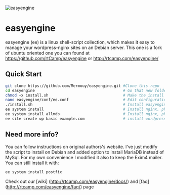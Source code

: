 ![easyengine](http://rtcamp.com/wp-content/uploads/2013/08/easyengine-logo-858x232px.png "easyengine")

# easyengine

easyengine (ee) is a linux shell-script collection, which makes it easy to manage your wordpress-nginx sites on an Debian server.
This one is a fork of ubuntu oriented one you can found at https://github.com/rtCamp/easyengine or http://rtcamp.com/easyengine/

## Quick Start

```bash
git clone https://github.com/Mermouy/easyengine.git #Clone this repo
cd easyengine                                       # Go that new folder
chmod +x install.sh                                 # Make the install script executable
nano easyengine/conf/ee.conf                        # Edit configuration to follow your needs *optional
./install.sh                                        # Install easyengine
ee system install                                   # Install nginx, php, mysql, postfix
ee system install allmdb                            # Install nginx, php, mariaDB (keeping exim4)
ee site create wp basic example.com                 # install wordpress on example.com
```

## Need more info?

You can follow instructions on original authors's website. I've just modify the script to install on Debian and added option to install MariaDB instead of MySql. For my own convenience I modified it also to keep the Exim4 mailer.
You can still install it with:

```bash
ee system install postfix
```

Check out our [wiki] (http://rtcamp.com/easyengine/docs/) and [faq] (http://rtcamp.com/easyengine/faq/) page

